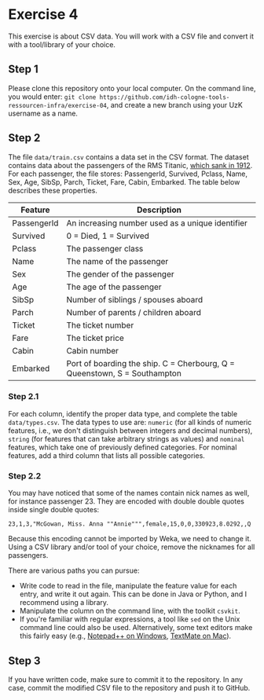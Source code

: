 # Exercise 4

This exercise is about CSV data. You will work with a CSV file and convert it with a tool/library of your choice.

## Step 1

Please clone this repository onto your local computer. On the command line, you would enter: `git clone https://github.com/idh-cologne-tools-ressourcen-infra/exercise-04`, and create a new branch using your UzK username as a name.

## Step 2
The file `data/train.csv` contains a data set in the CSV format. The dataset contains data about the passengers of the RMS Titanic, [which sank in 1912](https://en.wikipedia.org/wiki/Sinking_of_the_Titanic). For each passenger, the file stores: PassengerId, Survived, Pclass, Name, Sex, Age, SibSp, Parch, Ticket, Fare, Cabin, Embarked. The table below describes these properties.

| Feature | Description |
| --------- | --------------- |
| PassengerId | An increasing number used as a unique identifier |
| Survived | 0 = Died, 1 = Survived |
| Pclass | The passenger class |
| Name | The name of the passenger |
| Sex | The gender of the passenger |
| Age | The age of the passenger |
| SibSp | Number of siblings / spouses aboard | 
| Parch | Number of parents / children aboard | 
| Ticket | The ticket number |
| Fare | The ticket price | 
| Cabin | Cabin number | 
| Embarked | Port of boarding the ship. C = Cherbourg, Q = Queenstown, S = Southampton | 

### Step 2.1
For each column, identify the proper data type, and complete the table `data/types.csv`. The data types to use are: `numeric` (for all kinds of numeric features, i.e., we don't distinguish between integers and decimal numbers), `string` (for features that can take arbitrary strings as values) and `nominal` features, which take one of previously defined categories. For nominal features, add a third column that lists all possible categories.

### Step 2.2
You may have noticed that some of the names contain nick names as well, for instance passenger 23. They are encoded with double double quotes inside single double quotes:
```
23,1,3,"McGowan, Miss. Anna ""Annie""",female,15,0,0,330923,8.0292,,Q
```

Because this encoding cannot be imported by Weka, we need to change it. Using a CSV library and/or tool of your choice, remove the nicknames for all passengers.

There are various paths you can pursue:

- Write code to read in the file, manipulate the feature value for each entry, and write it out again. This can be done in Java or Python, and I recommend using a library.
- Manipulate the column on the command line, with the toolkit `csvkit`. 
- If you're familiar with regular expressions, a tool like `sed` on the Unix command line could also be used. Alternatively, some text editors make this fairly easy (e.g., [Notepad++ on Windows](https://notepad-plus-plus.org), [TextMate on Mac](https://macromates.com)). 


## Step 3

If you have written code, make sure to commit it to the repository. In any case, commit the modified CSV file to the repository and push it to GitHub.
